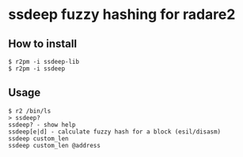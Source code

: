 ssdeep fuzzy hashing for radare2
===================================

How to install
------------------------

	$ r2pm -i ssdeep-lib
	$ r2pm -i ssdeep

Usage
-----

	$ r2 /bin/ls
    > ssdeep?
    ssdeep? - show help
    ssdeep[e|d] - calculate fuzzy hash for a block (esil/disasm)
    ssdeep custom_len
    ssdeep custom_len @address

